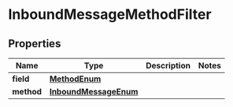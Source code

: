 # InboundMessageMethodFilter

## Properties
Name | Type | Description | Notes
------------ | ------------- | ------------- | -------------
**field** | [**MethodEnum**](MethodEnum.md) |  | 
**method** | [**InboundMessageEnum**](InboundMessageEnum.md) |  | 

